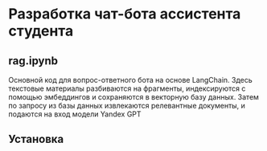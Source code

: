 # Разработка чат-бота ассистента студента

## rag.ipynb

Основной код для вопрос-ответного бота на основе LangChain. Здесь текстовые материалы разбиваются на фрагменты, индексируются с помощью эмбеддингов и сохраняются в векторную базу данных. Затем по запросу из базы данных извлекаются релевантные документы, и подаются на вход модели Yandex GPT

## Установка

